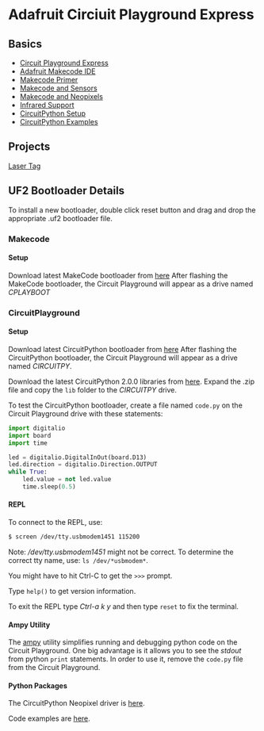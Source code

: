 # Adafruit Circiuit Playground Express

## Basics

* [Circuit Playground Express](https://www.adafruit.com/product/3333)
* [Adafruit Makecode IDE](https://makecode.adafruit.com)
* [Makecode Primer](https://learn.adafruit.com/makecode?view=all&embeds=allow)
* [Makecode and Sensors](https://learn.adafruit.com/sensors-in-makecode?view=all&embeds=allow)
* [Makecode and Neopixels](https://learn.adafruit.com/neopixels-with-makecode?view=all&embeds=allow)
* [Infrared Support](https://learn.adafruit.com/infrared-transmit-and-receive-on-circuit-playground-express-in-c-plus-plus-2/infrared-testpattern?view=all#overview)
* [CircuitPython Setup](https://learn.adafruit.com/adafruit-feather-m0-express-designed-for-circuit-python-circuitpython/circuitpython-setup)
* [CircuitPython Examples](https://github.com/athenian-robotics/circuitpython-examples)

## Projects

[Laser Tag](https://learn.adafruit.com/circuit-playground-express-laser-tag?view=all&embeds=allow)

## UF2 Bootloader Details

To install a new bootloader, double click reset button and drag and drop the appropriate .uf2 bootloader file.

### Makecode 

#### Setup

Download latest MakeCode bootloader from [here](https://cdn-learn.adafruit.com/assets/assets/000/045/717/original/update-bootloader.uf2?1503523524)
After flashing the MakeCode bootloader, the Circuit Playground will appear as a drive named *CPLAYBOOT*


### CircuitPlayground

#### Setup
Download latest CircuitPython bootloader from [here](https://github.com/adafruit/circuitpython/releases)
After flashing the CircuitPython bootloader, the Circuit Playground will appear as a drive named *CIRCUITPY*.

Download the latest CircuitPython 2.0.0 libraries from [here](https://github.com/adafruit/Adafruit_CircuitPython_Bundle/releases/tag/20170915).
Expand the .zip file and copy the ``lib`` folder to the *CIRCUITPY* drive.

To test the CircuitPython bootloader, create a file named `code.py` on 
the Circuit Playground drive with these statements:

```python
import digitalio
import board
import time

led = digitalio.DigitalInOut(board.D13)
led.direction = digitalio.Direction.OUTPUT
while True:
    led.value = not led.value
    time.sleep(0.5)
```

#### REPL

To connect to the REPL, use: 
```bash
$ screen /dev/tty.usbmodem1451 115200
```

Note: */dev/tty.usbmodem1451*  might not be correct. To determine the correct
tty name, use: `ls /dev/*usbmodem*`.

You might have to hit Ctrl-C to get the ```>>>``` prompt.

Type ``help()`` to get version information.

To exit the REPL type *Ctrl-a k y* and then type `reset` to fix the terminal.

#### Ampy Utility

The [ampy](https://learn.adafruit.com/micropython-basics-load-files-and-run-code/overview) utility
simplifies running and debugging python code on the Circuit Playground. One big advantage is it
allows you to see the *stdout* from python `print` statements. In order to use it, remove
the `code.py` file from the Circuit Playground.


#### Python Packages

The CircuitPython Neopixel driver is [here](https://github.com/adafruit/Adafruit_CircuitPython_NeoPixel).

Code examples are [here](https://github.com/athenian-robotics/circuitpython-examples).